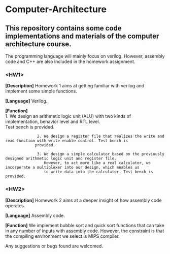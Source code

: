 # Computer-Architecture
## This repository contains some code implementations and materials of the computer architecture course.

The programming language will mainly focus on verilog. However, assembly code and C++ are also included in the homework assignment.

### **\<HW1\>**

**[Description]** Homework 1 aims at getting familiar with verilog and implement some simple functions.

**[Language]**    Verilog.

**[Function]**    
                  1. We design an arithmetic logic unit (ALU) with two kinds of implementation, behavior level and RTL level.  
                          Test bench is provided.

                  2. We design a register file that realizes the write and read function with write enable control. Test bench is 
                 provided.
              
                  3. We design a simple calculator based on the previously designed arithmetic logic unit and register file. 
                     However, to act more like a real calculator, we incorporate a multiplexer into our design, which enables us 
                     to write data into the calculator. Test bench is provided.



### **\<HW2\>**

**[Description]** Homework 2 aims at a deeper insight of how assembly code operates.

**[Language]**    Assembly code.

**[Function]**    We implement bubble sort and quick sort functions that can take in any number of inputs with assembly code. 
                  However, the constraint is that the compiling environment we select is MIPS compiler. 


Any suggestions or bugs found are welcomed.
